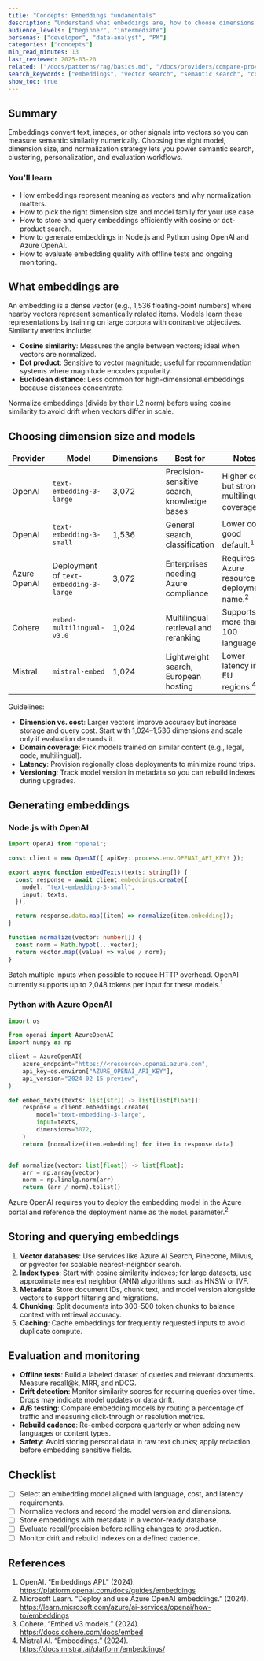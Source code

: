 ```yaml
---
title: "Concepts: Embeddings fundamentals"
description: "Understand what embeddings are, how to choose dimensions and models, and how to normalize vectors for search and analytics."
audience_levels: ["beginner", "intermediate"]
personas: ["developer", "data-analyst", "PM"]
categories: ["concepts"]
min_read_minutes: 13
last_reviewed: 2025-03-20
related: ["/docs/patterns/rag/basics.md", "/docs/providers/compare-providers.md", "/docs/tutorials/rag-starter.md"]
search_keywords: ["embeddings", "vector search", "semantic search", "cosine similarity", "normalization"]
show_toc: true
---
```


## Summary
Embeddings convert text, images, or other signals into vectors so you can measure semantic similarity numerically. Choosing the right model, dimension size, and normalization strategy lets you power semantic search, clustering, personalization, and evaluation workflows.

### You’ll learn
- How embeddings represent meaning as vectors and why normalization matters.
- How to pick the right dimension size and model family for your use case.
- How to store and query embeddings efficiently with cosine or dot-product search.
- How to generate embeddings in Node.js and Python using OpenAI and Azure OpenAI.
- How to evaluate embedding quality with offline tests and ongoing monitoring.

## What embeddings are
An embedding is a dense vector (e.g., 1,536 floating-point numbers) where nearby vectors represent semantically related items. Models learn these representations by training on large corpora with contrastive objectives. Similarity metrics include:

- **Cosine similarity**: Measures the angle between vectors; ideal when vectors are normalized.
- **Dot product**: Sensitive to vector magnitude; useful for recommendation systems where magnitude encodes popularity.
- **Euclidean distance**: Less common for high-dimensional embeddings because distances concentrate.

Normalize embeddings (divide by their L2 norm) before using cosine similarity to avoid drift when vectors differ in scale.

## Choosing dimension size and models

| Provider | Model | Dimensions | Best for | Notes |
| --- | --- | --- | --- | --- |
| OpenAI | `text-embedding-3-large` | 3,072 | Precision-sensitive search, knowledge bases | Higher cost but strong multilingual coverage.<sup>1</sup> |
| OpenAI | `text-embedding-3-small` | 1,536 | General search, classification | Lower cost, good default.<sup>1</sup> |
| Azure OpenAI | Deployment of `text-embedding-3-large` | 3,072 | Enterprises needing Azure compliance | Requires Azure resource + deployment name.<sup>2</sup> |
| Cohere | `embed-multilingual-v3.0` | 1,024 | Multilingual retrieval and reranking | Supports more than 100 languages.<sup>3</sup> |
| Mistral | `mistral-embed` | 1,024 | Lightweight search, European hosting | Lower latency in EU regions.<sup>4</sup> |

Guidelines:

- **Dimension vs. cost**: Larger vectors improve accuracy but increase storage and query cost. Start with 1,024–1,536 dimensions and scale only if evaluation demands it.
- **Domain coverage**: Pick models trained on similar content (e.g., legal, code, multilingual).
- **Latency**: Provision regionally close deployments to minimize round trips.
- **Versioning**: Track model version in metadata so you can rebuild indexes during upgrades.

## Generating embeddings

### Node.js with OpenAI

```ts
import OpenAI from "openai";

const client = new OpenAI({ apiKey: process.env.OPENAI_API_KEY! });

export async function embedTexts(texts: string[]) {
  const response = await client.embeddings.create({
    model: "text-embedding-3-small",
    input: texts,
  });

  return response.data.map((item) => normalize(item.embedding));
}

function normalize(vector: number[]) {
  const norm = Math.hypot(...vector);
  return vector.map((value) => value / norm);
}
```

Batch multiple inputs when possible to reduce HTTP overhead. OpenAI currently supports up to 2,048 tokens per input for these models.<sup>1</sup>

### Python with Azure OpenAI

```python
import os

from openai import AzureOpenAI
import numpy as np

client = AzureOpenAI(
    azure_endpoint="https://<resource>.openai.azure.com",
    api_key=os.environ["AZURE_OPENAI_API_KEY"],
    api_version="2024-02-15-preview",
)

def embed_texts(texts: list[str]) -> list[list[float]]:
    response = client.embeddings.create(
        model="text-embedding-3-large",
        input=texts,
        dimensions=3072,
    )
    return [normalize(item.embedding) for item in response.data]


def normalize(vector: list[float]) -> list[float]:
    arr = np.array(vector)
    norm = np.linalg.norm(arr)
    return (arr / norm).tolist()
```

Azure OpenAI requires you to deploy the embedding model in the Azure portal and reference the deployment name as the `model` parameter.<sup>2</sup>

## Storing and querying embeddings

1. **Vector databases**: Use services like Azure AI Search, Pinecone, Milvus, or pgvector for scalable nearest-neighbor search.
2. **Index types**: Start with cosine similarity indexes; for large datasets, use approximate nearest neighbor (ANN) algorithms such as HNSW or IVF.
3. **Metadata**: Store document IDs, chunk text, and model version alongside vectors to support filtering and migrations.
4. **Chunking**: Split documents into 300–500 token chunks to balance context with retrieval accuracy.
5. **Caching**: Cache embeddings for frequently requested inputs to avoid duplicate compute.

## Evaluation and monitoring

- **Offline tests**: Build a labeled dataset of queries and relevant documents. Measure recall@k, MRR, and nDCG.
- **Drift detection**: Monitor similarity scores for recurring queries over time. Drops may indicate model updates or data drift.
- **A/B testing**: Compare embedding models by routing a percentage of traffic and measuring click-through or resolution metrics.
- **Rebuild cadence**: Re-embed corpora quarterly or when adding new languages or content types.
- **Safety**: Avoid storing personal data in raw text chunks; apply redaction before embedding sensitive fields.

## Checklist

- [ ] Select an embedding model aligned with language, cost, and latency requirements.
- [ ] Normalize vectors and record the model version and dimensions.
- [ ] Store embeddings with metadata in a vector-ready database.
- [ ] Evaluate recall/precision before rolling changes to production.
- [ ] Monitor drift and rebuild indexes on a defined cadence.

## References

1. OpenAI. “Embeddings API.” (2024). <https://platform.openai.com/docs/guides/embeddings>
2. Microsoft Learn. “Deploy and use Azure OpenAI embeddings.” (2024). <https://learn.microsoft.com/azure/ai-services/openai/how-to/embeddings>
3. Cohere. “Embed v3 models.” (2024). <https://docs.cohere.com/docs/embed>
4. Mistral AI. “Embeddings.” (2024). <https://docs.mistral.ai/platform/embeddings/>
